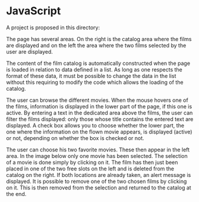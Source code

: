 # JavaScript

A project is proposed in this directory:

The page has several areas. On the right is the catalog area where the films are displayed and on the left the area where the two films selected by the user are displayed.

The content of the film catalog is automatically constructed when the page is loaded in relation to data defined in a list. As long as one respects the format of these data, it must be possible to change the data in the list without this requiring to modify the code which allows the loading of the catalog.

The user can browse the different movies. When the mouse hovers one of the films, information is displayed in the lower part of the page, if this one is active. By entering a text in the dedicated area above the films, the user can filter the films displayed: only those whose title contains the entered text are displayed. A check box allows you to choose whether the lower part, the one where the information on the flown movie appears, is displayed (active) or not, depending on whether the box is checked or not.

The user can choose his two favorite movies. These then appear in the left area. In the image below only one movie has been selected. The selection of a movie is done simply by clicking on it. The film has then just been placed in one of the two free slots on the left and is deleted from the catalog on the right. If both locations are already taken, an alert message is displayed. It is possible to remove one of the two chosen films by clicking on it. This is then removed from the selection and returned to the catalog at the end.
